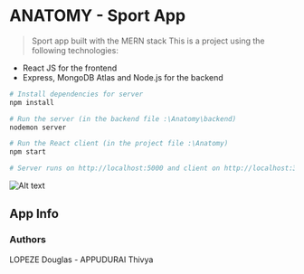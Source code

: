 # ANATOMY - Sport App

> Sport app built with the MERN stack
This is a project using the following technologies:
- React JS for the frontend
- Express, MongoDB Atlas and Node.js for the backend

```bash
# Install dependencies for server
npm install

# Run the server (in the backend file :\Anatomy\backend)
nodemon server

# Run the React client (in the project file :\Anatomy)
npm start

# Server runs on http://localhost:5000 and client on http://localhost:3000
```

![Alt text](src/components/Pages/Sport/Anatomy.gif?raw=true "Title")

## App Info

### Authors

LOPEZE Douglas - APPUDURAI Thivya
